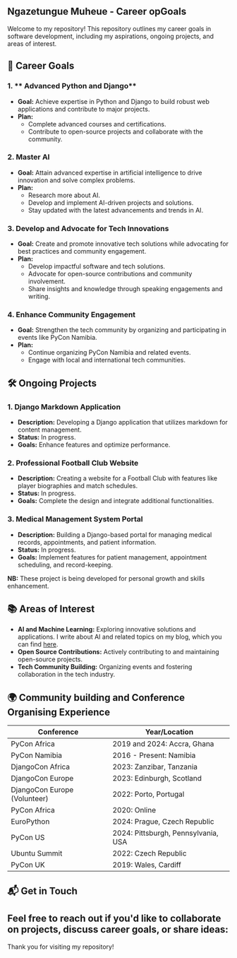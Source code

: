 ## Ngazetungue Muheue -  Career opGoals

Welcome to my repository! This repository outlines my career goals in software development, including my aspirations, ongoing projects, and areas of interest.

## 🚀 Career Goals


### 1. ** Advanced Python and Django**
   - **Goal:** Achieve expertise in Python and Django to build robust web applications and contribute to major projects.
   - **Plan:** 
     - Complete advanced courses and certifications.
     - Contribute to open-source projects and collaborate with the community.
      
### 2. **Master AI**
   - **Goal:** Attain advanced expertise in artificial intelligence to drive innovation and solve complex problems.
   - **Plan:** 
     - Research more about AI.
     - Develop and implement AI-driven projects and solutions.
     - Stay updated with the latest advancements and trends in AI.

### 3. **Develop and Advocate for Tech Innovations**
   - **Goal:** Create and promote innovative tech solutions while advocating for best practices and community engagement.
   - **Plan:** 
     - Develop impactful software and tech solutions.
     - Advocate for open-source contributions and community involvement.
     - Share insights and knowledge through speaking engagements and writing.

### 4. **Enhance Community Engagement**
   - **Goal:** Strengthen the tech community by organizing and participating in events like PyCon Namibia.
   - **Plan:** 
     - Continue organizing PyCon Namibia and related events.
     - Engage with local and international tech communities.

## 🛠️ Ongoing Projects

### 1. **Django Markdown Application**
   - **Description:** Developing a Django application that utilizes markdown for content management.
   - **Status:** In progress.
   - **Goals:** Enhance features and optimize performance.

### 2. **Professional Football Club Website**
   - **Description:** Creating a website for a Football Club with features like player biographies and match schedules.
   - **Status:** In progress.
   - **Goals:** Complete the design and integrate additional functionalities.

### 3. **Medical Management System Portal**
   - **Description:** Building a Django-based portal for managing medical records, appointments, and patient information.
   - **Status:** In progress.
   - **Goals:** Implement features for patient management, appointment scheduling, and record-keeping.
   
**NB:** These project is being developed for personal growth and skills enhancement.

## 📚 Areas of Interest

- **AI and Machine Learning:** Exploring innovative solutions and applications. I write about AI and related topics on my blog, which you can find [here](http://kafkai.com/blog).
- **Open Source Contributions:** Actively contributing to and maintaining open-source projects.
- **Tech Community Building:** Organizing events and fostering collaboration in the tech industry.


##  🌍 Community building and Conference Organising Experience

| **Conference**                                        | **Year/Location**                           |
|-------------------------------------------------------|---------------------------------------------|
| PyCon Africa                                          | 2019 and 2024: Accra, Ghana                 |
| PyCon Namibia                                         | 2016 - Present: Namibia                    |
| DjangoCon Africa                                      | 2023: Zanzibar, Tanzania                    |
| DjangoCon Europe                                      | 2023: Edinburgh, Scotland                   |
| DjangoCon Europe (Volunteer)                          | 2022: Porto, Portugal                      |
| PyCon Africa                                          | 2020: Online                                |
| EuroPython                                            | 2024: Prague, Czech Republic                |
| PyCon US                                              | 2024: Pittsburgh, Pennsylvania, USA         |
| Ubuntu Summit                                         | 2022: Czech Republic                        |
| PyCon UK                                              | 2019: Wales, Cardiff                        |

## 📬 Get in Touch

Feel free to reach out if you'd like to collaborate on projects, discuss career goals, or share ideas:
---

Thank you for visiting my repository!
